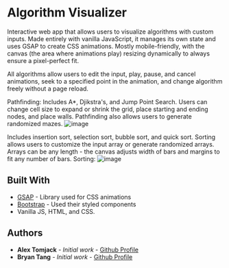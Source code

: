 # Algorithm Visualizer

Interactive web app that allows users to visualize algorithms with custom inputs. Made entirely with vanilla JavaScript, it manages its own state and uses GSAP to create CSS animations. Mostly mobile-friendly, with the canvas (the area where animations play) resizing dynamically to always ensure a pixel-perfect fit.

All algorithms allow users to edit the input, play, pause, and cancel animations, seek to a specified point in the animation, and change algorithm freely without a page reload.

Pathfinding:
Includes A\*, Djikstra's, and Jump Point Search. Users can change cell size to expand or shrink the grid, place starting and ending nodes, and place walls. Pathfinding also allows users to generate randomized mazes.
![image](https://github.com/Kaiyan-Da-Man/algorithm-visualizer/assets/96323881/d5bc9741-6efd-4543-8b85-995839441043)

Includes insertion sort, selection sort, bubble sort, and quick sort. Sorting allows users to customize the input array or generate randomized arrays. Arrays can be any length - the canvas adjusts width of bars and margins to fit any number of bars.
Sorting:
![image](https://github.com/Kaiyan-Da-Man/algorithm-visualizer/assets/96323881/2553d748-e6f4-47f0-9448-fc7093d636e0)

## Built With

-   [GSAP](https://gsap.com/) - Library used for CSS animations
-   [Bootstrap](https://getbootstrap.com/) - Used their styled components
-   Vanilla JS, HTML, and CSS.

## Authors

-   **Alex Tomjack** - _Initial work_ - [Github Profile](https://github.com/chauler)
-   **Bryan Tang** - _Initial work_ - [Github Profile](https://github.com/Kaiyan-Da-Man)
